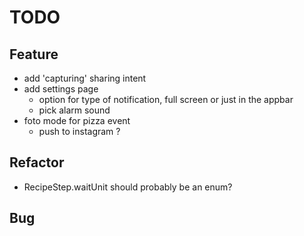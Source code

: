 # TODO

## Feature
- add 'capturing' sharing intent
- add settings page
    - option for type of notification, full screen or just in the appbar
    - pick alarm sound
- foto mode for pizza event
    - push to instagram ?
    
## Refactor
- RecipeStep.waitUnit should probably be an enum?
    
## Bug